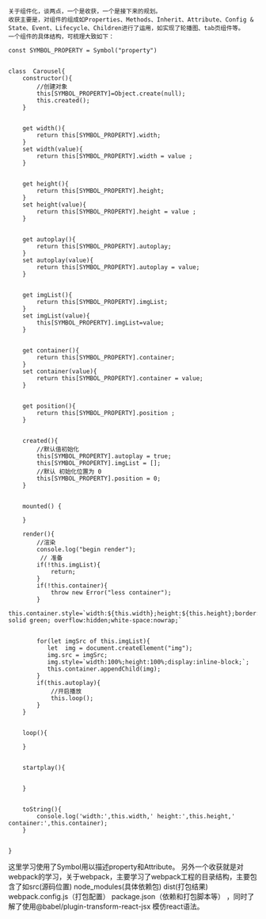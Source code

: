	关于组件化，谈两点，一个是收获，一个是接下来的规划。
	收获主要是，对组件的组成如Properties、Methods、Inherit、Attribute、Config & State、Event、Lifecycle、Children进行了运用，如实现了轮播图、tab页组件等。
    一个组件的具体结构，可梳理大致如下：
```
const SYMBOL_PROPERTY = Symbol("property")


class  Carousel{
    constructor(){
        //创建对象
        this[SYMBOL_PROPERTY]=Object.create(null);
        this.created();
    }


    get width(){
        return this[SYMBOL_PROPERTY].width;
    }
    set width(value){
        return this[SYMBOL_PROPERTY].width = value ;
    }


    get height(){
        return this[SYMBOL_PROPERTY].height;
    }
    set height(value){
        return this[SYMBOL_PROPERTY].height = value ; 
    }


    get autoplay(){
        return this[SYMBOL_PROPERTY].autoplay;
    }
    set autoplay(value){
        return this[SYMBOL_PROPERTY].autoplay = value;
    }


    get imgList(){
        return this[SYMBOL_PROPERTY].imgList;
    }
    set imgList(value){
        this[SYMBOL_PROPERTY].imgList=value;
    }


    get container(){
        return this[SYMBOL_PROPERTY].container;
    }
    set container(value){
        return this[SYMBOL_PROPERTY].container = value;
    }


    get position(){
        return this[SYMBOL_PROPERTY].position ; 
    }


    created(){
        //默认值初始化
        this[SYMBOL_PROPERTY].autoplay = true;
        this[SYMBOL_PROPERTY].imgList = [];
        //默认 初始化位置为 0 
        this[SYMBOL_PROPERTY].position = 0;
    }


    mounted() {
       
    }
    
    render(){
        //渲染
        console.log("begin render");
         // 准备
        if(!this.imgList){
            return;
        }
        if(!this.container){
            throw new Error("less container");
        }
        this.container.style=`width:${this.width};height:${this.height};border:1px solid green; overflow:hidden;white-space:nowrap;`


        for(let imgSrc of this.imgList){
           let  img = document.createElement("img");
           img.src = imgSrc;
           img.style=`width:100%;height:100%;display:inline-block;`;
           this.container.appendChild(img);
        }
        if(this.autoplay){
            //开启播放
            this.loop();
        }
    }


    loop(){
        
    }


    startplay(){


    }


    toString(){
        console.log('width:',this.width,' height:',this.height,' container:',this.container);
    }


}
```
这里学习使用了Symbol用以描述property和Attribute。
另外一个收获就是对webpack的学习，关于webpack，主要学习了webpack工程的目录结构，主要包含了如src(源码位置) node_modules(具体依赖包) dist(打包结果)  webpack.config.js（打包配置）  package.json（依赖和打包脚本等） ，同时了解了使用@babel/plugin-transform-react-jsx 模仿react语法。




